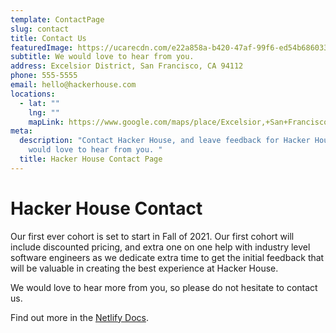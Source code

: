 ```yaml
---
template: ContactPage
slug: contact
title: Contact Us
featuredImage: https://ucarecdn.com/e22a858a-b420-47af-99f6-ed54b6860333/
subtitle: We would love to hear from you.
address: Excelsior District, San Francisco, CA 94112
phone: 555-5555
email: hello@hackerhouse.com
locations:
  - lat: ""
    lng: ""
    mapLink: https://www.google.com/maps/place/Excelsior,+San+Francisco,+CA/@37.7241506,-122.4297002,15z/data=!3m1!4b1!4m5!3m4!1s0x808f7e920c168ac1:0x9d38bb1c654ae270!8m2!3d37.7244152!4d-122.4272295
meta:
  description: "Contact Hacker House, and leave feedback for Hacker House. We
    would love to hear from you. "
  title: Hacker House Contact Page
---
```

# Hacker House Contact

Our first ever cohort is set to start in Fall of 2021. Our first cohort will include discounted pricing, and extra one on one help with industry level software engineers as we dedicate extra time to get the initial feedback that will be valuable in creating the best experience at Hacker House. 

We would love to hear more from you, so please do not hesitate to contact us.

Find out more in the [Netlify Docs](https://www.netlify.com/docs/form-handling/).